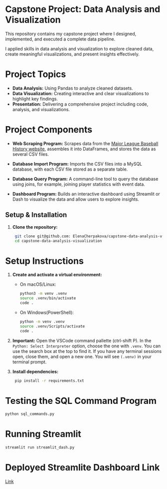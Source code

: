 # Capstone Project: Data Analysis and Visualization

This repository contains my capstone project where I designed, implemented, and executed a complete data pipeline.

I applied skills in data analysis and visualization to explore cleaned data, create meaningful visualizations, and present insights effectively.

# Project Topics

- **Data Analysis:** Using Pandas to analyze cleaned datasets.
- **Data Visualization:** Creating interactive and clear visualizations to highlight key findings.
- **Presentation:** Delivering a comprehensive project including code, analysis, and visualizations.

# Project Components

- **Web Scraping Program:**
    Scrapes data from the [Major League Baseball History website](https://www.baseball-almanac.com/yearmenu.shtml), assembles it into DataFrames, and stores the data as several CSV files.

- **Database Import Program:**
   Imports the CSV files into a MySQL database, with each CSV file stored as a separate table.

- **Database Query Program:**
   A command-line tool to query the database using joins, for example, joining player statistics with event data.

- **Dashboard Program:**
   Builds an interactive dashboard using Streamlit or Dash to visualize the data and allow users to explore insights.

## Setup & Installation

1. **Clone the repository:**

   ```bash
    git clone git@github.com: ElenaCherpakova/capstone-data-analysis-visualization.git
    cd capstone-data-analysis-visualization

# Setup Instructions

1. **Create and activate a virtual environment:**

   - On macOS/Linux:

        ```bash
        python3 -m venv .venv
        source .venv/bin/activate
        code .
        ```

    - On Windows(PowerShell):

        ```bash
        python -m venv .venv
        source .venv/Scripts/activate
        code .
        ```
2. **Important:** Open the VSCode command pallette (ctrl-shift P).  In the `Python: Select Interpreter` option, choose the one with `.venv`.  You can use the search box at the top to find it.  If you have any terminal sessions open, close them, and open a new one.  You will see `(.venv)` in your terminal prompt.

3. **Install dependencies:**

   ```bash
    pip install -r requirements.txt
    ```

# Testing the SQL Command Program

```bash
python sql_commands.py
```
# Running Streamlit
```bash
streamlit run streamlit_dash.py 
```
# Deployed Streamlite Dashboard Link
[Link](https://data-analysis-visualization-elena-cherpakova.streamlit.app/)